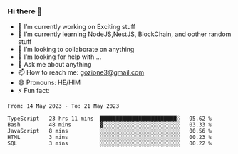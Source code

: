 ### Hi there 👋

<!--
**charlieScript/charlieScript** is a ✨ _special_ ✨ repository because its `README.md` (this file) appears on your GitHub profile.

Here are some ideas to get you started: -->

- 🔭 I’m currently working on Exciting stuff
- 🌱 I’m currently learning NodeJS,NestJS, BlockChain, and oother random stuff
- 👯 I’m looking to collaborate on anything
- 🤔 I’m looking for help with ...
- 💬 Ask me about anything
- 📫 How to reach me: gozione3@gmail.com
- 😄 Pronouns: HE/HIM
- ⚡ Fun fact: 
<!--START_SECTION:waka-->

```text
From: 14 May 2023 - To: 21 May 2023

TypeScript   23 hrs 11 mins  ████████████████████████░   95.62 %
Bash         48 mins         ▓░░░░░░░░░░░░░░░░░░░░░░░░   03.33 %
JavaScript   8 mins          ░░░░░░░░░░░░░░░░░░░░░░░░░   00.56 %
HTML         3 mins          ░░░░░░░░░░░░░░░░░░░░░░░░░   00.23 %
SQL          3 mins          ░░░░░░░░░░░░░░░░░░░░░░░░░   00.22 %
```

<!--END_SECTION:waka-->
